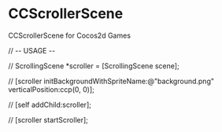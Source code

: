CCScrollerScene
===============

CCScrollerScene for Cocos2d Games

//  -- USAGE --

//  ScrollingScene *scroller = [ScrollingScene scene];

//  [scroller initBackgroundWithSpriteName:@"background.png" verticalPosition:ccp(0, 0)];

//  [self addChild:scroller];

//  [scroller startScroller];



